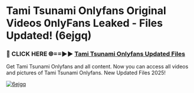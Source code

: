 # Tami Tsunami Onlyfans Original Videos 0nlyFans Leaked - Files Updated! (6ejgq)

<h3>🔴 CLICK HERE 🌐==►► <a href="https://tinyurl.com/2jnfzry5" rel="nofollow">Tami Tsunami Onlyfans Updated Files</a></h3>

Get Tami Tsunami Onlyfans and all content. Now you can access all videos and pictures of Tami Tsunami Onlyfans. New Updated Files 2025!

[![6ejgq](https://i.imgur.com/GyGTBgg.gif)](https://tinyurl.com/2jnfzry5)
